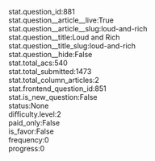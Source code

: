 stat.question_id:881  
stat.question__article__live:True  
stat.question__article__slug:loud-and-rich  
stat.question__title:Loud and Rich  
stat.question__title_slug:loud-and-rich  
stat.question__hide:False  
stat.total_acs:540  
stat.total_submitted:1473  
stat.total_column_articles:2  
stat.frontend_question_id:851  
stat.is_new_question:False  
status:None  
difficulty.level:2  
paid_only:False  
is_favor:False  
frequency:0  
progress:0  
